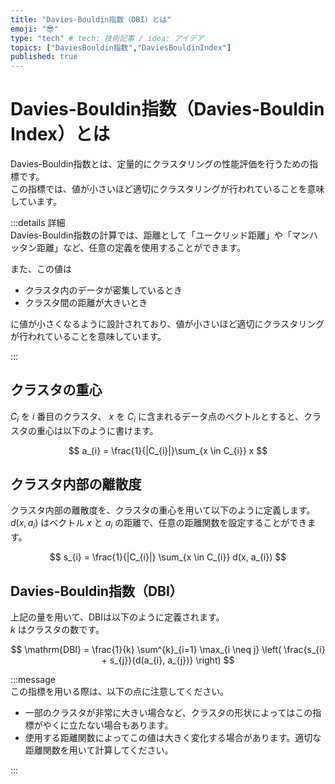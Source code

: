 ```yaml
---
title: "Davies-Bouldin指数（DBI）とは"
emoji: "😎"
type: "tech" # tech: 技術記事 / idea: アイデア
topics: ["DaviesBouldin指数","DaviesBouldinIndex"]
published: true
---
```

# Davies-Bouldin指数（Davies-Bouldin Index）とは
Davies-Bouldin指数とは、定量的にクラスタリングの性能評価を行うための指標です。  
この指標では、値が小さいほど適切にクラスタリングが行われていることを意味しています。

:::details 詳細  
Davies-Bouldin指数の計算では、距離として「ユークリッド距離」や「マンハッタン距離」など、任意の定義を使用することができます。

また、この値は
* クラスタ内のデータが密集しているとき
* クラスタ間の距離が大きいとき

に値が小さくなるように設計されており、値が小さいほど適切にクラスタリングが行われていることを意味しています。

:::

## クラスタの重心
$C_{i}$ を $i$ 番目のクラスタ、 $x$ を $C_{i}$ に含まれるデータ点のベクトルとすると、クラスタの重心は以下のように書けます。

$$
a_{i} = \frac{1}{|C_{i}|}\sum_{x \in C_{i}} x
$$

## クラスタ内部の離散度
クラスタ内部の離散度を、クラスタの重心を用いて以下のように定義します。
$d(x, a_{i})$ はベクトル $x$ と $a_{i}$ の距離で、任意の距離関数を設定することができます。

$$
s_{i} = \frac{1}{|C_{i}|} \sum_{x \in C_{i}} d(x, a_{i})
$$

## Davies-Bouldin指数（DBI）
上記の量を用いて、DBIは以下のように定義されます。  
$k$ はクラスタの数です。

$$
\mathrm{DBI} = \frac{1}{k} \sum^{k}_{i=1} \max_{i \neq j} \left( \frac{s_{i} + s_{j}}{d(a_{i}, a_{j})} \right)
$$


:::message  
この指標を用いる際は、以下の点に注意してください。
* 一部のクラスタが非常に大きい場合など、クラスタの形状によってはこの指標がやくに立たない場合もあります。
* 使用する距離関数によってこの値は大きく変化する場合があります。適切な距離関数を用いて計算してください。

:::